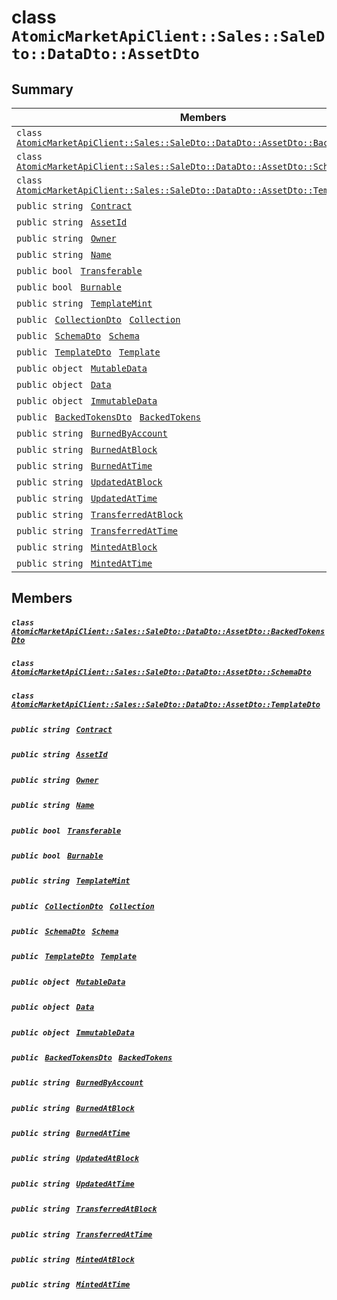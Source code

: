 # class `AtomicMarketApiClient::Sales::SaleDto::DataDto::AssetDto` 

## Summary

 Members                                | Descriptions                                
----------------------------------------|---------------------------------------------
`class ` [`AtomicMarketApiClient::Sales::SaleDto::DataDto::AssetDto::BackedTokensDto`](.github/workflows/documentation/md/AtomicMarketApiClient--Sales--SaleDto--DataDto--AssetDto--BackedTokensDto.md#class_atomic_market_api_client_1_1_sales_1_1_sale_dto_1_1_data_dto_1_1_asset_dto_1_1_backed_tokens_dto)        | 
`class ` [`AtomicMarketApiClient::Sales::SaleDto::DataDto::AssetDto::SchemaDto`](.github/workflows/documentation/md/AtomicMarketApiClient--Sales--SaleDto--DataDto--AssetDto--SchemaDto.md#class_atomic_market_api_client_1_1_sales_1_1_sale_dto_1_1_data_dto_1_1_asset_dto_1_1_schema_dto)        | 
`class ` [`AtomicMarketApiClient::Sales::SaleDto::DataDto::AssetDto::TemplateDto`](.github/workflows/documentation/md/AtomicMarketApiClient--Sales--SaleDto--DataDto--AssetDto--TemplateDto.md#class_atomic_market_api_client_1_1_sales_1_1_sale_dto_1_1_data_dto_1_1_asset_dto_1_1_template_dto)        | 
`public string ` [`Contract`](#class_atomic_market_api_client_1_1_sales_1_1_sale_dto_1_1_data_dto_1_1_asset_dto_1a9b4baf8484b98d89513d7776a8877d0e) | 
`public string ` [`AssetId`](#class_atomic_market_api_client_1_1_sales_1_1_sale_dto_1_1_data_dto_1_1_asset_dto_1a0066ff0d119e607c3ec5491c7aac86ff) | 
`public string ` [`Owner`](#class_atomic_market_api_client_1_1_sales_1_1_sale_dto_1_1_data_dto_1_1_asset_dto_1a2bb39ac02455d05833c5f88b6ddc87ee) | 
`public string ` [`Name`](#class_atomic_market_api_client_1_1_sales_1_1_sale_dto_1_1_data_dto_1_1_asset_dto_1a7ee9065718e6628dc7791b756fa6c0f9) | 
`public bool ` [`Transferable`](#class_atomic_market_api_client_1_1_sales_1_1_sale_dto_1_1_data_dto_1_1_asset_dto_1ab0a2025837cfad369c22e114d1c93d42) | 
`public bool ` [`Burnable`](#class_atomic_market_api_client_1_1_sales_1_1_sale_dto_1_1_data_dto_1_1_asset_dto_1a50c30f69b54db362be32720d5cc433bd) | 
`public string ` [`TemplateMint`](#class_atomic_market_api_client_1_1_sales_1_1_sale_dto_1_1_data_dto_1_1_asset_dto_1a82c766587c3554c5c8b1b16e2cf29799) | 
`public ` [`CollectionDto`](.github/workflows/documentation/md/AtomicMarketApiClient--Sales--SaleDto--DataDto--CollectionDto.md#class_atomic_market_api_client_1_1_sales_1_1_sale_dto_1_1_data_dto_1_1_collection_dto)` ` [`Collection`](#class_atomic_market_api_client_1_1_sales_1_1_sale_dto_1_1_data_dto_1_1_asset_dto_1ac6d9b0c1cef1d8ad020fa9b6fc1c3319) | 
`public ` [`SchemaDto`](.github/workflows/documentation/md/AtomicMarketApiClient--Sales--SaleDto--DataDto--AssetDto--SchemaDto.md#class_atomic_market_api_client_1_1_sales_1_1_sale_dto_1_1_data_dto_1_1_asset_dto_1_1_schema_dto)` ` [`Schema`](#class_atomic_market_api_client_1_1_sales_1_1_sale_dto_1_1_data_dto_1_1_asset_dto_1ad93c55d7b2a8254b86543bda80750a31) | 
`public ` [`TemplateDto`](.github/workflows/documentation/md/AtomicMarketApiClient--Sales--SaleDto--DataDto--AssetDto--TemplateDto.md#class_atomic_market_api_client_1_1_sales_1_1_sale_dto_1_1_data_dto_1_1_asset_dto_1_1_template_dto)` ` [`Template`](#class_atomic_market_api_client_1_1_sales_1_1_sale_dto_1_1_data_dto_1_1_asset_dto_1a8d65cc2a5ff793ff3eb7a51b7d72e43f) | 
`public object ` [`MutableData`](#class_atomic_market_api_client_1_1_sales_1_1_sale_dto_1_1_data_dto_1_1_asset_dto_1a517f1227ead52951840392f73f535a52) | 
`public object ` [`Data`](#class_atomic_market_api_client_1_1_sales_1_1_sale_dto_1_1_data_dto_1_1_asset_dto_1a248bfced8a2a84c147f9b20efe3e669a) | 
`public object ` [`ImmutableData`](#class_atomic_market_api_client_1_1_sales_1_1_sale_dto_1_1_data_dto_1_1_asset_dto_1a9fed56023309e1abafab5d3a66612ffd) | 
`public ` [`BackedTokensDto`](.github/workflows/documentation/md/AtomicMarketApiClient--Sales--SaleDto--DataDto--AssetDto--BackedTokensDto.md#class_atomic_market_api_client_1_1_sales_1_1_sale_dto_1_1_data_dto_1_1_asset_dto_1_1_backed_tokens_dto)` ` [`BackedTokens`](#class_atomic_market_api_client_1_1_sales_1_1_sale_dto_1_1_data_dto_1_1_asset_dto_1ace4511d1490d9905e3f19026c18dbc96) | 
`public string ` [`BurnedByAccount`](#class_atomic_market_api_client_1_1_sales_1_1_sale_dto_1_1_data_dto_1_1_asset_dto_1aa5cda192438e7fb3d7476fd141781f01) | 
`public string ` [`BurnedAtBlock`](#class_atomic_market_api_client_1_1_sales_1_1_sale_dto_1_1_data_dto_1_1_asset_dto_1a33628aede1491a3c2ee851bc168ef66d) | 
`public string ` [`BurnedAtTime`](#class_atomic_market_api_client_1_1_sales_1_1_sale_dto_1_1_data_dto_1_1_asset_dto_1a664d94dbbc9b356664c27342061abbe7) | 
`public string ` [`UpdatedAtBlock`](#class_atomic_market_api_client_1_1_sales_1_1_sale_dto_1_1_data_dto_1_1_asset_dto_1a6bb57b5afa05403c9d9c39296178c9ef) | 
`public string ` [`UpdatedAtTime`](#class_atomic_market_api_client_1_1_sales_1_1_sale_dto_1_1_data_dto_1_1_asset_dto_1a72262f869452135882a475b6636de902) | 
`public string ` [`TransferredAtBlock`](#class_atomic_market_api_client_1_1_sales_1_1_sale_dto_1_1_data_dto_1_1_asset_dto_1ab2e154e0d51a36f9dd001bd6ccda4571) | 
`public string ` [`TransferredAtTime`](#class_atomic_market_api_client_1_1_sales_1_1_sale_dto_1_1_data_dto_1_1_asset_dto_1abaf0a7b245b0a4891c81c278b57898b7) | 
`public string ` [`MintedAtBlock`](#class_atomic_market_api_client_1_1_sales_1_1_sale_dto_1_1_data_dto_1_1_asset_dto_1aece51bb353a548fed2f074df53cc3dc2) | 
`public string ` [`MintedAtTime`](#class_atomic_market_api_client_1_1_sales_1_1_sale_dto_1_1_data_dto_1_1_asset_dto_1a02bd8923fc7b1802cd28ec5286c14d0e) | 

## Members

##### `class ` [`AtomicMarketApiClient::Sales::SaleDto::DataDto::AssetDto::BackedTokensDto`](.github/workflows/documentation/md/AtomicMarketApiClient--Sales--SaleDto--DataDto--AssetDto--BackedTokensDto.md#class_atomic_market_api_client_1_1_sales_1_1_sale_dto_1_1_data_dto_1_1_asset_dto_1_1_backed_tokens_dto) 

##### `class ` [`AtomicMarketApiClient::Sales::SaleDto::DataDto::AssetDto::SchemaDto`](.github/workflows/documentation/md/AtomicMarketApiClient--Sales--SaleDto--DataDto--AssetDto--SchemaDto.md#class_atomic_market_api_client_1_1_sales_1_1_sale_dto_1_1_data_dto_1_1_asset_dto_1_1_schema_dto) 

##### `class ` [`AtomicMarketApiClient::Sales::SaleDto::DataDto::AssetDto::TemplateDto`](.github/workflows/documentation/md/AtomicMarketApiClient--Sales--SaleDto--DataDto--AssetDto--TemplateDto.md#class_atomic_market_api_client_1_1_sales_1_1_sale_dto_1_1_data_dto_1_1_asset_dto_1_1_template_dto) 

##### `public string ` [`Contract`](#class_atomic_market_api_client_1_1_sales_1_1_sale_dto_1_1_data_dto_1_1_asset_dto_1a9b4baf8484b98d89513d7776a8877d0e) 

##### `public string ` [`AssetId`](#class_atomic_market_api_client_1_1_sales_1_1_sale_dto_1_1_data_dto_1_1_asset_dto_1a0066ff0d119e607c3ec5491c7aac86ff) 

##### `public string ` [`Owner`](#class_atomic_market_api_client_1_1_sales_1_1_sale_dto_1_1_data_dto_1_1_asset_dto_1a2bb39ac02455d05833c5f88b6ddc87ee) 

##### `public string ` [`Name`](#class_atomic_market_api_client_1_1_sales_1_1_sale_dto_1_1_data_dto_1_1_asset_dto_1a7ee9065718e6628dc7791b756fa6c0f9) 

##### `public bool ` [`Transferable`](#class_atomic_market_api_client_1_1_sales_1_1_sale_dto_1_1_data_dto_1_1_asset_dto_1ab0a2025837cfad369c22e114d1c93d42) 

##### `public bool ` [`Burnable`](#class_atomic_market_api_client_1_1_sales_1_1_sale_dto_1_1_data_dto_1_1_asset_dto_1a50c30f69b54db362be32720d5cc433bd) 

##### `public string ` [`TemplateMint`](#class_atomic_market_api_client_1_1_sales_1_1_sale_dto_1_1_data_dto_1_1_asset_dto_1a82c766587c3554c5c8b1b16e2cf29799) 

##### `public ` [`CollectionDto`](.github/workflows/documentation/md/AtomicMarketApiClient--Sales--SaleDto--DataDto--CollectionDto.md#class_atomic_market_api_client_1_1_sales_1_1_sale_dto_1_1_data_dto_1_1_collection_dto)` ` [`Collection`](#class_atomic_market_api_client_1_1_sales_1_1_sale_dto_1_1_data_dto_1_1_asset_dto_1ac6d9b0c1cef1d8ad020fa9b6fc1c3319) 

##### `public ` [`SchemaDto`](.github/workflows/documentation/md/AtomicMarketApiClient--Sales--SaleDto--DataDto--AssetDto--SchemaDto.md#class_atomic_market_api_client_1_1_sales_1_1_sale_dto_1_1_data_dto_1_1_asset_dto_1_1_schema_dto)` ` [`Schema`](#class_atomic_market_api_client_1_1_sales_1_1_sale_dto_1_1_data_dto_1_1_asset_dto_1ad93c55d7b2a8254b86543bda80750a31) 

##### `public ` [`TemplateDto`](.github/workflows/documentation/md/AtomicMarketApiClient--Sales--SaleDto--DataDto--AssetDto--TemplateDto.md#class_atomic_market_api_client_1_1_sales_1_1_sale_dto_1_1_data_dto_1_1_asset_dto_1_1_template_dto)` ` [`Template`](#class_atomic_market_api_client_1_1_sales_1_1_sale_dto_1_1_data_dto_1_1_asset_dto_1a8d65cc2a5ff793ff3eb7a51b7d72e43f) 

##### `public object ` [`MutableData`](#class_atomic_market_api_client_1_1_sales_1_1_sale_dto_1_1_data_dto_1_1_asset_dto_1a517f1227ead52951840392f73f535a52) 

##### `public object ` [`Data`](#class_atomic_market_api_client_1_1_sales_1_1_sale_dto_1_1_data_dto_1_1_asset_dto_1a248bfced8a2a84c147f9b20efe3e669a) 

##### `public object ` [`ImmutableData`](#class_atomic_market_api_client_1_1_sales_1_1_sale_dto_1_1_data_dto_1_1_asset_dto_1a9fed56023309e1abafab5d3a66612ffd) 

##### `public ` [`BackedTokensDto`](.github/workflows/documentation/md/AtomicMarketApiClient--Sales--SaleDto--DataDto--AssetDto--BackedTokensDto.md#class_atomic_market_api_client_1_1_sales_1_1_sale_dto_1_1_data_dto_1_1_asset_dto_1_1_backed_tokens_dto)` ` [`BackedTokens`](#class_atomic_market_api_client_1_1_sales_1_1_sale_dto_1_1_data_dto_1_1_asset_dto_1ace4511d1490d9905e3f19026c18dbc96) 

##### `public string ` [`BurnedByAccount`](#class_atomic_market_api_client_1_1_sales_1_1_sale_dto_1_1_data_dto_1_1_asset_dto_1aa5cda192438e7fb3d7476fd141781f01) 

##### `public string ` [`BurnedAtBlock`](#class_atomic_market_api_client_1_1_sales_1_1_sale_dto_1_1_data_dto_1_1_asset_dto_1a33628aede1491a3c2ee851bc168ef66d) 

##### `public string ` [`BurnedAtTime`](#class_atomic_market_api_client_1_1_sales_1_1_sale_dto_1_1_data_dto_1_1_asset_dto_1a664d94dbbc9b356664c27342061abbe7) 

##### `public string ` [`UpdatedAtBlock`](#class_atomic_market_api_client_1_1_sales_1_1_sale_dto_1_1_data_dto_1_1_asset_dto_1a6bb57b5afa05403c9d9c39296178c9ef) 

##### `public string ` [`UpdatedAtTime`](#class_atomic_market_api_client_1_1_sales_1_1_sale_dto_1_1_data_dto_1_1_asset_dto_1a72262f869452135882a475b6636de902) 

##### `public string ` [`TransferredAtBlock`](#class_atomic_market_api_client_1_1_sales_1_1_sale_dto_1_1_data_dto_1_1_asset_dto_1ab2e154e0d51a36f9dd001bd6ccda4571) 

##### `public string ` [`TransferredAtTime`](#class_atomic_market_api_client_1_1_sales_1_1_sale_dto_1_1_data_dto_1_1_asset_dto_1abaf0a7b245b0a4891c81c278b57898b7) 

##### `public string ` [`MintedAtBlock`](#class_atomic_market_api_client_1_1_sales_1_1_sale_dto_1_1_data_dto_1_1_asset_dto_1aece51bb353a548fed2f074df53cc3dc2) 

##### `public string ` [`MintedAtTime`](#class_atomic_market_api_client_1_1_sales_1_1_sale_dto_1_1_data_dto_1_1_asset_dto_1a02bd8923fc7b1802cd28ec5286c14d0e) 

